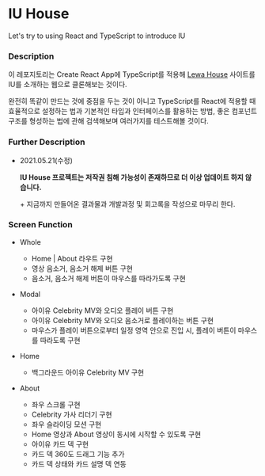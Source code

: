 # IU House

Let's try to using React and TypeScript to introduce IU

### Description

이 레포지토리는 Create React App에 TypeScript를 적용해 [Lewa House](https://lewahouse.com/) 사이트를 IU를 소개하는 웹으로 클론해보는 것이다.<br>

완전히 똑같이 만드는 것에 중점을 두는 것이 아니고 TypeScript를 React에 적용할 때 효율적으로 설정하는 법과 기본적인 타입과 인터페이스를 활용하는 방법, 좋은 컴포넌트 구조를 형성하는 법에 관해 검색해보며 여러가지를 테스트해볼 것이다.<br>

### Further Description

- 2021.05.21(수정)

  **IU House 프로젝트는 저작권 침해 가능성이 존재하므로 더 이상 업데이트 하지 않습니다.**

  \+ 지금까지 만들어온 결과물과 개발과정 및 회고록을 작성으로 마무리 한다.

### Screen Function

- Whole

  - Home | About 라우트 구현
  - 영상 음소거, 음소거 해제 버튼 구현
  - 음소거, 음소거 해제 버튼이 마우스를 따라가도록 구현

- Modal

  - 아이유 Celebrity MV와 오디오 플레이 버튼 구현
  - 아이유 Celebrity MV와 오디오 음소거로 플레이하는 버튼 구현
  - 마우스가 플레이 버튼으로부터 일정 영역 안으로 진입 시, 플레이 버튼이 마우스를 따라도록 구현

- Home

  - 백그라운드 아이유 Celebrity MV 구현

- About

  - 좌우 스크롤 구현
  - Celebrity 가사 리더기 구현
  - 좌우 슬라이딩 모션 구현
  - Home 영상과 About 영상이 동시에 시작할 수 있도록 구현
  - 아이유 카드 덱 구현
  - 카드 덱 360도 드래그 기능 추가
  - 카드 덱 상태와 카드 설명 덱 연동
